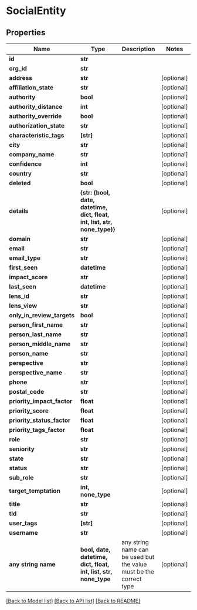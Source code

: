 # SocialEntity


## Properties
Name | Type | Description | Notes
------------ | ------------- | ------------- | -------------
**id** | **str** |  | 
**org_id** | **str** |  | 
**address** | **str** |  | [optional] 
**affiliation_state** | **str** |  | [optional] 
**authority** | **bool** |  | [optional] 
**authority_distance** | **int** |  | [optional] 
**authority_override** | **bool** |  | [optional] 
**authorization_state** | **str** |  | [optional] 
**characteristic_tags** | **[str]** |  | [optional] 
**city** | **str** |  | [optional] 
**company_name** | **str** |  | [optional] 
**confidence** | **int** |  | [optional] 
**country** | **str** |  | [optional] 
**deleted** | **bool** |  | [optional] 
**details** | **{str: (bool, date, datetime, dict, float, int, list, str, none_type)}** |  | [optional] 
**domain** | **str** |  | [optional] 
**email** | **str** |  | [optional] 
**email_type** | **str** |  | [optional] 
**first_seen** | **datetime** |  | [optional] 
**impact_score** | **str** |  | [optional] 
**last_seen** | **datetime** |  | [optional] 
**lens_id** | **str** |  | [optional] 
**lens_view** | **str** |  | [optional] 
**only_in_review_targets** | **bool** |  | [optional] 
**person_first_name** | **str** |  | [optional] 
**person_last_name** | **str** |  | [optional] 
**person_middle_name** | **str** |  | [optional] 
**person_name** | **str** |  | [optional] 
**perspective** | **str** |  | [optional] 
**perspective_name** | **str** |  | [optional] 
**phone** | **str** |  | [optional] 
**postal_code** | **str** |  | [optional] 
**priority_impact_factor** | **float** |  | [optional] 
**priority_score** | **float** |  | [optional] 
**priority_status_factor** | **float** |  | [optional] 
**priority_tags_factor** | **float** |  | [optional] 
**role** | **str** |  | [optional] 
**seniority** | **str** |  | [optional] 
**state** | **str** |  | [optional] 
**status** | **str** |  | [optional] 
**sub_role** | **str** |  | [optional] 
**target_temptation** | **int, none_type** |  | [optional] 
**title** | **str** |  | [optional] 
**tld** | **str** |  | [optional] 
**user_tags** | **[str]** |  | [optional] 
**username** | **str** |  | [optional] 
**any string name** | **bool, date, datetime, dict, float, int, list, str, none_type** | any string name can be used but the value must be the correct type | [optional]

[[Back to Model list]](../README.md#documentation-for-models) [[Back to API list]](../README.md#documentation-for-api-endpoints) [[Back to README]](../README.md)


